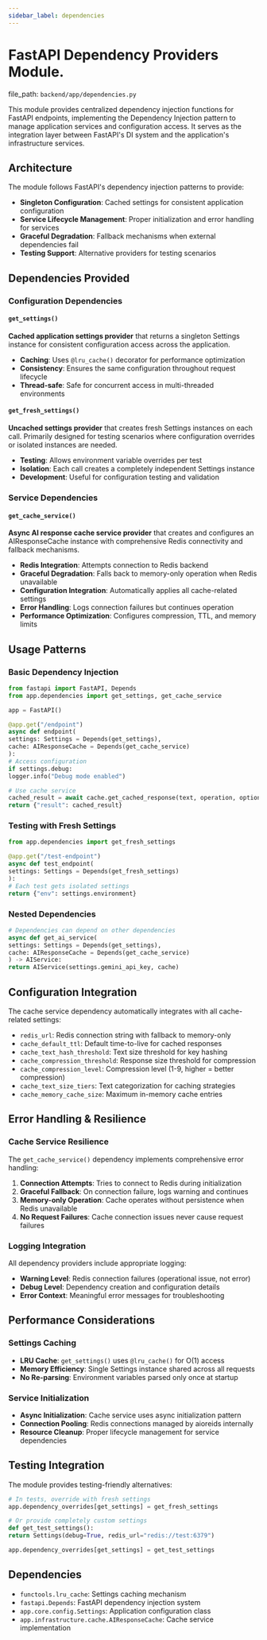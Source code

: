```yaml
---
sidebar_label: dependencies
---
```


# FastAPI Dependency Providers Module.

  file_path: `backend/app/dependencies.py`

This module provides centralized dependency injection functions for FastAPI endpoints,
implementing the Dependency Injection pattern to manage application services and
configuration access. It serves as the integration layer between FastAPI's DI system
and the application's infrastructure services.

## Architecture

The module follows FastAPI's dependency injection patterns to provide:
- **Singleton Configuration**: Cached settings for consistent application configuration
- **Service Lifecycle Management**: Proper initialization and error handling for services
- **Graceful Degradation**: Fallback mechanisms when external dependencies fail
- **Testing Support**: Alternative providers for testing scenarios

## Dependencies Provided

### Configuration Dependencies

#### `get_settings()`
**Cached application settings provider** that returns a singleton Settings instance
for consistent configuration access across the application.

- **Caching**: Uses `@lru_cache()` decorator for performance optimization
- **Consistency**: Ensures the same configuration throughout request lifecycle
- **Thread-safe**: Safe for concurrent access in multi-threaded environments

#### `get_fresh_settings()`
**Uncached settings provider** that creates fresh Settings instances on each call.
Primarily designed for testing scenarios where configuration overrides or isolated
instances are needed.

- **Testing**: Allows environment variable overrides per test
- **Isolation**: Each call creates a completely independent Settings instance
- **Development**: Useful for configuration testing and validation

### Service Dependencies

#### `get_cache_service()`
**Async AI response cache service provider** that creates and configures an
AIResponseCache instance with comprehensive Redis connectivity and fallback mechanisms.

- **Redis Integration**: Attempts connection to Redis backend
- **Graceful Degradation**: Falls back to memory-only operation when Redis unavailable
- **Configuration Integration**: Automatically applies all cache-related settings
- **Error Handling**: Logs connection failures but continues operation
- **Performance Optimization**: Configures compression, TTL, and memory limits

## Usage Patterns

### Basic Dependency Injection
```python
from fastapi import FastAPI, Depends
from app.dependencies import get_settings, get_cache_service

app = FastAPI()

@app.get("/endpoint")
async def endpoint(
settings: Settings = Depends(get_settings),
cache: AIResponseCache = Depends(get_cache_service)
):
# Access configuration
if settings.debug:
logger.info("Debug mode enabled")

# Use cache service
cached_result = await cache.get_cached_response(text, operation, options)
return {"result": cached_result}
```

### Testing with Fresh Settings
```python
from app.dependencies import get_fresh_settings

@app.get("/test-endpoint")
async def test_endpoint(
settings: Settings = Depends(get_fresh_settings)
):
# Each test gets isolated settings
return {"env": settings.environment}
```

### Nested Dependencies
```python
# Dependencies can depend on other dependencies
async def get_ai_service(
settings: Settings = Depends(get_settings),
cache: AIResponseCache = Depends(get_cache_service)
) -> AIService:
return AIService(settings.gemini_api_key, cache)
```

## Configuration Integration

The cache service dependency automatically integrates with all cache-related settings:

- `redis_url`: Redis connection string with fallback to memory-only
- `cache_default_ttl`: Default time-to-live for cached responses
- `cache_text_hash_threshold`: Text size threshold for key hashing
- `cache_compression_threshold`: Response size threshold for compression
- `cache_compression_level`: Compression level (1-9, higher = better compression)
- `cache_text_size_tiers`: Text categorization for caching strategies
- `cache_memory_cache_size`: Maximum in-memory cache entries

## Error Handling & Resilience

### Cache Service Resilience
The `get_cache_service()` dependency implements comprehensive error handling:

1. **Connection Attempts**: Tries to connect to Redis during initialization
2. **Graceful Fallback**: On connection failure, logs warning and continues
3. **Memory-only Operation**: Cache operates without persistence when Redis unavailable
4. **No Request Failures**: Cache connection issues never cause request failures

### Logging Integration
All dependency providers include appropriate logging:
- **Warning Level**: Redis connection failures (operational issue, not error)
- **Debug Level**: Dependency creation and configuration details
- **Error Context**: Meaningful error messages for troubleshooting

## Performance Considerations

### Settings Caching
- **LRU Cache**: `get_settings()` uses `@lru_cache()` for O(1) access
- **Memory Efficiency**: Single Settings instance shared across all requests
- **No Re-parsing**: Environment variables parsed only once at startup

### Service Initialization
- **Async Initialization**: Cache service uses async initialization pattern
- **Connection Pooling**: Redis connections managed by aioreids internally
- **Resource Cleanup**: Proper lifecycle management for service dependencies

## Testing Integration

The module provides testing-friendly alternatives:

```python
# In tests, override with fresh settings
app.dependency_overrides[get_settings] = get_fresh_settings

# Or provide completely custom settings
def get_test_settings():
return Settings(debug=True, redis_url="redis://test:6379")

app.dependency_overrides[get_settings] = get_test_settings
```

## Dependencies

- `functools.lru_cache`: Settings caching mechanism
- `fastapi.Depends`: FastAPI dependency injection system
- `app.core.config.Settings`: Application configuration class
- `app.infrastructure.cache.AIResponseCache`: Cache service implementation
